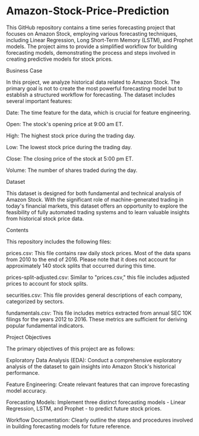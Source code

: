 # Amazon-Stock-Price-Prediction


This GitHub repository contains a time series forecasting project that focuses on Amazon Stock, employing various forecasting techniques, including Linear Regression, Long Short-Term Memory (LSTM), and Prophet models. The project aims to provide a simplified workflow for building forecasting models, demonstrating the process and steps involved in creating predictive models for stock prices.

Business Case

In this project, we analyze historical data related to Amazon Stock. The primary goal is not to create the most powerful forecasting model but to establish a structured workflow for forecasting. The dataset includes several important features:

Date: The time feature for the data, which is crucial for feature engineering.

Open: The stock's opening price at 9:00 am ET.

High: The highest stock price during the trading day.

Low: The lowest stock price during the trading day.

Close: The closing price of the stock at 5:00 pm ET.

Volume: The number of shares traded during the day.

Dataset


This dataset is designed for both fundamental and technical analysis of Amazon Stock. With the significant role of machine-generated trading in today's financial markets, this dataset offers an opportunity to explore the feasibility of fully automated trading systems and to learn valuable insights from historical stock price data.

Contents

This repository includes the following files:

prices.csv: This file contains raw daily stock prices. Most of the data spans from 2010 to the end of 2016. Please note that it does not account for approximately 140 stock splits that occurred during this time.

prices-split-adjusted.csv: Similar to "prices.csv," this file includes adjusted prices to account for stock splits.

securities.csv: This file provides general descriptions of each company, categorized by sectors.

fundamentals.csv: This file includes metrics extracted from annual SEC 10K filings for the years 2012 to 2016. These metrics are sufficient for deriving popular fundamental indicators.

Project Objectives

The primary objectives of this project are as follows:

Exploratory Data Analysis (EDA): Conduct a comprehensive exploratory analysis of the dataset to gain insights into Amazon Stock's historical performance.

Feature Engineering: Create relevant features that can improve forecasting model accuracy.

Forecasting Models: Implement three distinct forecasting models - Linear Regression, LSTM, and Prophet - to predict future stock prices.

Workflow Documentation: Clearly outline the steps and procedures involved in building forecasting models for future reference.
